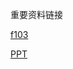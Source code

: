 重要资料链接

[f103](D:\newimportantprogram\正点原子课件\STM32F103ZET6.pdf)

[PPT](D:\newimportantprogram\正点原子课件)